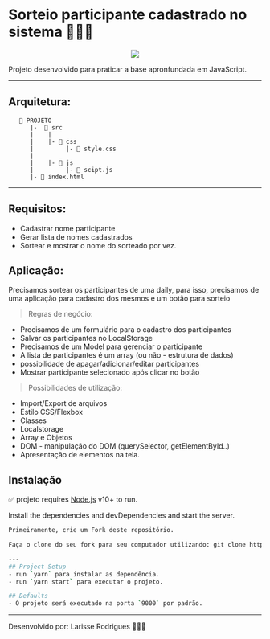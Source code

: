 # Sorteio participante cadastrado no sistema  🎰🎲🍀

 <p align="center"> 
<img src="https://media.giphy.com/media/GB0lKzzxIv1te/giphy.gif">
</p>

Projeto desenvolvido para praticar a base apronfundada em JavaScript.


__________________________
## Arquitetura:

       📁 PROJETO
          |-  📁 src
          |    |
          |    |- 📁 css
          |         |- 📄 style.css
          |
          |    |- 📁 js
          |         |- 📄 scipt.js
          |- 📄 index.html

__________________________

## Requisitos:

- Cadastrar nome participante
- Gerar lista de nomes cadastrados
- Sortear e mostrar o nome do sorteado por vez.

## Aplicação:
Precisamos sortear os participantes de uma daily, para isso, precisamos de uma aplicação para cadastro dos mesmos e um botão para sorteio

> Regras de negócio:
- Precisamos de um formulário para o cadastro dos participantes
- Salvar os participantes no LocalStorage
- Precisamos de um Model para gerenciar o participante
- A lista de participantes é um array (ou não - estrutura de dados)
- possibilidade de apagar/adicionar/editar participantes
- Mostrar participante selecionado após clicar no botão


> Possibilidades de utilização:
- Import/Export de arquivos
- Estilo CSS/Flexbox
- Classes
- Localstorage
- Array e Objetos
- DOM - manipulação do DOM (querySelector, getElementById..)
- Apresentação de elementos na tela.




## Instalação

✅  projeto requires [Node.js](https://nodejs.org/) v10+ to run.

Install the dependencies and devDependencies and start the server.

```sh
Primeiramente, crie um Fork deste repositório.

Faça o clone do seu fork para seu computador utilizando: git clone https://github.com/helloLari/projeto_Inicial_Js.git

---
## Project Setup
- run `yarn` para instalar as dependência.
- run `yarn start` para executar o projeto.

## Defaults
- O projeto será executado na porta `9000` por padrão.

```

_______________________     

Desenvolvido por: Larisse Rodrigues 👩🏽‍💻


